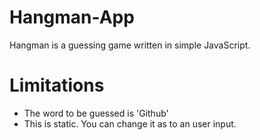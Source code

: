 # Hangman-App
Hangman is a guessing game written in simple JavaScript.


# Limitations
* The word to be guessed is 'Github'
* This is static. You can change it as to an user input.
